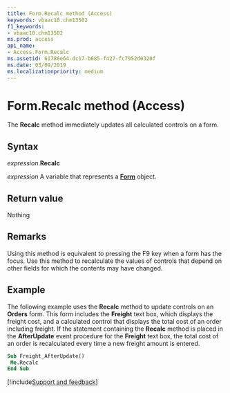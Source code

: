 ```yaml
---
title: Form.Recalc method (Access)
keywords: vbaac10.chm13502
f1_keywords:
- vbaac10.chm13502
ms.prod: access
api_name:
- Access.Form.Recalc
ms.assetid: 61786e64-dc17-b685-f427-fc7952d0320f
ms.date: 03/09/2019
ms.localizationpriority: medium
---
```



# Form.Recalc method (Access)

The **Recalc** method immediately updates all calculated controls on a form.


## Syntax

_expression_.**Recalc**

_expression_ A variable that represents a **[Form](Access.Form.md)** object.


## Return value

Nothing


## Remarks

Using this method is equivalent to pressing the F9 key when a form has the focus. Use this method to recalculate the values of controls that depend on other fields for which the contents may have changed.


## Example

The following example uses the **Recalc** method to update controls on an **Orders** form. This form includes the **Freight** text box, which displays the freight cost, and a calculated control that displays the total cost of an order including freight. If the statement containing the **Recalc** method is placed in the **AfterUpdate** event procedure for the **Freight** text box, the total cost of an order is recalculated every time a new freight amount is entered.

```vb
Sub Freight_AfterUpdate() 
 Me.Recalc 
End Sub
```


[!include[Support and feedback](~/includes/feedback-boilerplate.md)]
